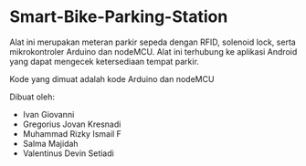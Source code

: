 # Smart-Bike-Parking-Station
Alat ini merupakan meteran parkir sepeda dengan RFID, solenoid lock, serta mikrokontroler Arduino dan nodeMCU. Alat ini terhubung ke aplikasi Android yang dapat mengecek ketersediaan tempat parkir.

Kode yang dimuat adalah kode Arduino dan nodeMCU

Dibuat oleh:
- Ivan Giovanni
- Gregorius Jovan Kresnadi
- Muhammad Rizky Ismail F
- Salma Majidah
- Valentinus Devin Setiadi
